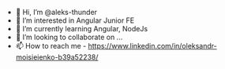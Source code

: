 - 👋 Hi, I’m @aleks-thunder
- 👀 I’m interested in Angular Junior FE
- 🌱 I’m currently learning Angular, NodeJs
- 💞️ I’m looking to collaborate on ...
- 📫 How to reach me - https://www.linkedin.com/in/oleksandr-moisieienko-b39a52238/
